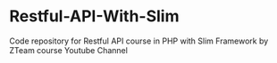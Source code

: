 # Restful-API-With-Slim
Code repository for Restful API course in PHP with Slim Framework by ZTeam course Youtube Channel 
